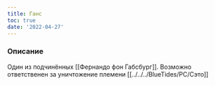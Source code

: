 ```yaml
---
title: Ганс
toc: true
date: '2022-04-27'
---
```


### Описание
Один из подчинённых [[Фернандо фон Габсбург]]. Возможно ответственен за уничтожение племени [[../../../BlueTides/PC/Сэто]]